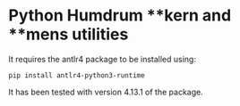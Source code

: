 # Python Humdrum **kern and **mens utilities
It requires the antlr4 package to be installed using:
```shell
pip install antlr4-python3-runtime
```

It has been tested with version 4.13.1 of the package.
